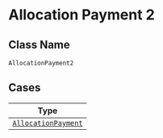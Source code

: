 
# Allocation Payment 2

## Class Name

`AllocationPayment2`

## Cases

| Type |
|  --- |
| [`AllocationPayment`](../../../doc/models/allocation-payment.md) |

